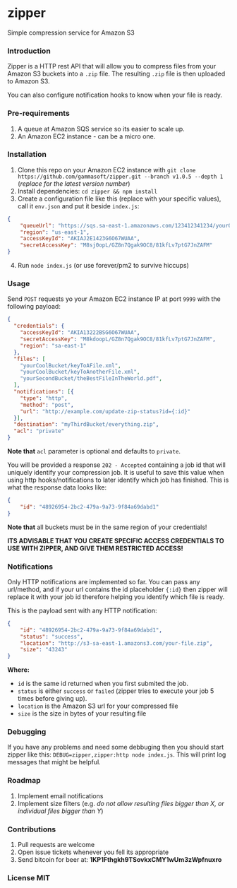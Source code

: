# zipper

Simple compression service for Amazon S3

### Introduction

Zipper is a HTTP rest API that will allow you to compress files from your Amazon S3 buckets into a `.zip` file. The resulting `.zip` file is then uploaded to Amazon S3.

You can also configure notification hooks to know when your file is ready.

### Pre-requirements

1. A queue at Amazon SQS service so its easier to scale up.
2. An Amazon EC2 instance - can be a micro one.

### Installation

1. Clone this repo on your Amazon EC2 instance with `git clone https://github.com/gammasoft/zipper.git --branch v1.0.5 --depth 1` (*replace for the latest version number*)
2. Install dependencies: `cd zipper && npm install`
3. Create a configuration file like this (replace with your specific values), call it `env.json` and put it beside `index.js`:
```json
{
    "queueUrl": "https://sqs.sa-east-1.amazonaws.com/123412341234/yourQueueForZipper",
    "region": "us-east-1",
    "accessKeyId": "AKIAJ2E1423G6O67WUAA",
    "secretAccessKey": "M8sj0opL/GZ8n7Qgak9OC8/81kfLv7ptG7JnZAFM"
}
```
4. Run `node index.js` (or use forever/pm2 to survive hiccups)

### Usage

Send `POST` requests yo your Amazon EC2 instance IP at port `9999` with the following payload:

```json
{
  "credentials": {
    "accessKeyId": "AKIA13222BSG6O67WUAA",
    "secretAccessKey": "M8kdoopL/GZ8n7Qgak9OC8/81kfLv7ptG7JnZAFM",
    "region": "sa-east-1"
  },
  "files": [
    "yourCoolBucket/keyToAFile.xml",
    "yourCoolBucket/keyToAnotherFile.xml",
    "yourSecondBucket/theBestFileInTheWorld.pdf",
  ],
  "notifications": [{
    "type": "http",
    "method": "post",
    "url": "http://example.com/update-zip-status?id={:id}"
  }],
  "destination": "myThirdBucket/everything.zip",
  "acl": "private"
}
```

**Note that** `acl` parameter is optional and defaults to `private`.

You will be provided a response `202 - Accepted` containing a job id that will uniquely identify your compression job. It is useful to save this value when using http hooks/notifications to later identify which job has finished. This is what the response data looks like:

```json
{
    "id": "48926954-2bc2-479a-9a73-9f84a69dabd1"
}
```

**Note that** all buckets must be in the same region of your credentials!

**ITS ADVISABLE THAT YOU CREATE SPECIFIC ACCESS CREDENTIALS TO USE WITH ZIPPER, AND GIVE THEM RESTRICTED ACCESS!**

### Notifications

Only HTTP notifications are implemented so far. You can pass any url/method, and if your url contains the id placeholder `{:id}` then zipper will replace it with your job id therefore helping you identify which file is ready.

This is the payload sent with any HTTP notification:

```json
{
    "id": "48926954-2bc2-479a-9a73-9f84a69dabd1",
    "status": "success",
    "location": "http://s3-sa-east-1.amazons3.com/your-file.zip",
    "size": "43243"
}
```

**Where:**
- `id` is the same id returned when you first submited the job.
- `status` is either `success` or `failed` (zipper tries to execute your job 5 times before giving up).
- `location` is the Amazon S3 url for your compressed file
- `size` is the size in bytes of your resulting file

### Debugging

If you have any problems and need some debbuging then you should start zipper like this: `DEBUG=zipper,zipper:http node index.js`. This will print log messages that might be helpful.

### Roadmap

1. Implement email notifications
2. Implement size filters (e.g. *do not allow resulting files bigger than X, or individual files bigger than Y*)

### Contributions

1. Pull requests are welcome
2. Open issue tickets whenever you fell its appropriate
3. Send bitcoin for beer at: **1KP1Fthgkh9TSovkxCMY1wUm3zWpfnuxro**

### License MIT



